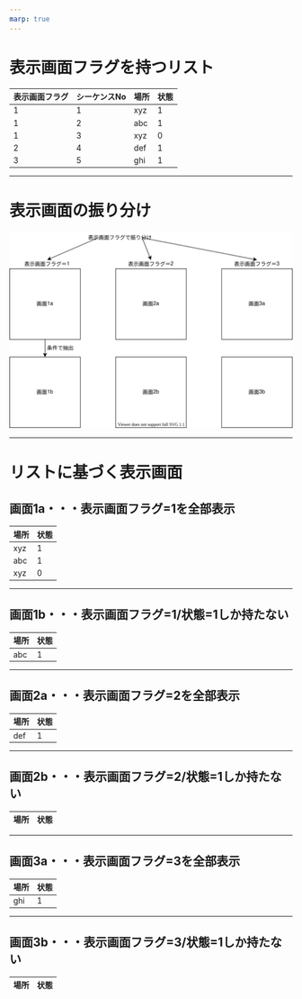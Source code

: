 ```yaml
---
marp: true
---
```


# 表示画面フラグを持つリスト

|表示画面フラグ|シーケンスNo|場所|状態|
|---|---|---|---|
|1|1|xyz|1|
|1|2|abc|1|
|1|3|xyz|0|
|2|4|def|1|
|3|5|ghi|1|

---
# 表示画面の振り分け
<!-- draw.ioで作成した図をエクスポートして挿入する -->
![bg right:70% height:90% width:90%](./architecture.svg)

---
# リストに基づく表示画面

## 画面1a・・・表示画面フラグ=1を全部表示
|場所|状態|
|---|---|
|xyz|1|
|abc|1|
|xyz|0|

---
## 画面1b・・・表示画面フラグ=1/状態=1しか持たない
|場所|状態|
|---|---|
|abc|1|

---
## 画面2a・・・表示画面フラグ=2を全部表示
|場所|状態|
|---|---|
|def|1|

---
## 画面2b・・・表示画面フラグ=2/状態=1しか持たない
|場所|状態|
|---|---|

---
## 画面3a・・・表示画面フラグ=3を全部表示
|場所|状態|
|---|---|
|ghi|1|

---
## 画面3b・・・表示画面フラグ=3/状態=1しか持たない
|場所|状態|
|---|---|

